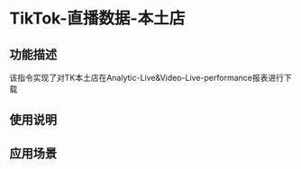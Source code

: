 # TikTok-直播数据-本土店



## 功能描述

该指令实现了对TK本土店在Analytic-Live&Video-Live-performance报表进行下载

## 使用说明


## 应用场景
